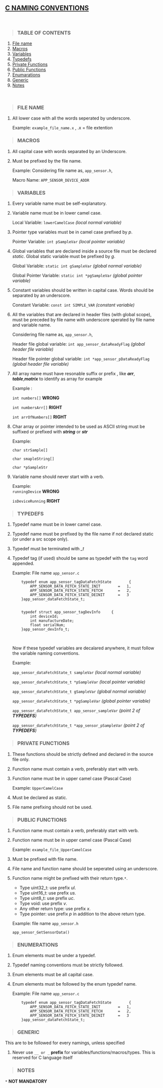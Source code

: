 ## <u>**C NAMING CONVENTIONS**</u>
&nbsp;
>   ### **TABLE OF CONTENTS**
 1. [File name](#file-name)
 2. [Macros](#macros)
 3. [Variables](#variables)
 4. [Typedefs](#typedefs)
 5. [Private Functions](#private-functions)
 6. [Public Functions](#public-functions)
 7. [Enumarations](#enumerations)
 8. [Generic](#generic)
 9. [Notes](#notes)

&nbsp;

>  ### **FILE NAME**

1.  All lower case with all the words seperated by underscore.

    Example:   `example_file_name.x` , .x = file extention

>  ### **MACROS**

1.  All capital case with words separated by an Underscore. 
2.  Must be prefixed by the file name.

    Example: Considering file name as, `app_sensor.h`,

    Macro Name: `APP_SENSOR_DEVICE_ADDR`

>  ### **VARIABLES**

1.  Every variable name must be self-explanatory.
2.	Variable name must be in lower camel case.

    Local Variable:   `lowerCamelCase`  *(local normal variable)*

3.  Pointer type variables must be in camel case prefixed by *p*.

    Pointer Variable:   `int pSampleVar`  *(local pointer variable)*

4.  Global variables that are declared inside a source file must be declared *static*.
    Global static variable must be prefixed by *g*.

    Global Variable:    `static int gSampleVar` *(global normal variable)*

    Global Pointer Variable:    `static int *pgSampleVar` *(global pointer variable)*

6.  Constant variables should be written in capital case.
    Words should be separated by an underscore.

    Constant Variable:  `const int SIMPLE_VAR`  *(constant variable)*

7.  All the variables that are declared in header files (with global scope),
    must be preceded by file name with underscore sperated by file name and variable name.

    Considering file name as, `app_sensor.h`,

    Header file global variable:    `int app_sensor_dataReadyFlag`  *(global header file variable)*

    Header file pointer global variable:    `int *app_sensor_pDataReadyFlag`  *(global header file variable)*
8.  All array name must have resonable suffix or prefix , like ***arr***, ***table***,***matrix*** to identify as array for example

    Example :
    
    `int numbers[]`      **WRONG**

    `int numbersArr[]`   **RIGHT**

    `int arrOfNumbers[]` **RIGHT**

9. Char array or pointer intended to be used as ASCII string must be suffixed or prefixed with ***string*** or ***str***

    Example:

    `char strSample[]`

    `char smapleString[]`

    `char *pSampleStr`

9.  Variable name should never start with a verb.

    Example:    
    `runningDevice`     **WRONG**

    `isDeviceRunning`   **RIGHT**  


>  ### **TYPEDEFS**

1.  Typedef name must be in lower camel case.
2.  Typedef name must be prefixed by the file name if not declared static (or under a src scope only).
3.  Typedef must be terminated with *_t*
4.  Typedef tag (if used) should be same as typedef with the `tag` word appended.

    Example: File name `app_sensor.c`

            typedef enum app_sensor_tagDataFetchState        {
                APP_SENSOR_DATA_FETCH_STATE_INIT        =   1,
                APP_SENSOR_DATA_FETCH_STATE_FETCH       =   2,
                APP_SENSOR_DATA_FETCH_STATE_DEINIT      =   3    
            }app_sensor_dataFetchState_t;   


            typedef struct app_sensor_tagDevInfo     {
                int deviceId;
                int manufactureDate;
                float serialNum;
            }app_sensor_devInfo_t;

    &nbsp;


    Now if these typedef variables are decalared anywhere, it must follow the variable naming conventions.

    Example:

    `app_sensor_dataFetchState_t sampleVar`                     *(local normal variable)*

    `app_sensor_dataFetchState_t *pSampleVar`                   *(local pointer variable)*

    `app_sensor_dataFetchState_t gSampleVar`                    *(global normal variable)*  

    `app_sensor_dataFetchState_t *pgSampleVar`                  *(global pointer variable)*

    `app_sensor_dataFetchState_t app_sensor_sampleVar`          *(point 2 of **TYPEDEFS**)*

    `app_sensor_dataFetchState_t *app_sensor_pSampleVar`        *(point 2 of **TYPEDEFS**)*

>  ### **PRIVATE FUNCTIONS**

1.  These functions should be strictly defined and declared in the source file only.
2.  Function name must contain a verb, preferably start with verb.
3.  Function name must be in upper camel case (Pascal Case)
    
    Example:    `UpperCamelCase`

4.  Must be declared as static.
5.  File name prefixing should not be used.    

>  ### **PUBLIC FUNCTIONS**

1.  Function name must contain a verb, preferably start with verb.
2.  Function name must be in upper camel case (Pascal Case)

    Example:    `example_file_UpperCamelCase`

3.  Must be prefixed with file name.
4.  File name and function name should be seperated using an underscore.
5.  Function name might be prefixed with their return type.`*`.  

    -   Type uint32_t: use prefix *ul*.
    -   Type uint16_t: use prefix *us*.
    -   Type uint8_t: use prefix *uc*.
    -   Type void: use prefix *v*.
    -   Any other return type: use prefix *x*.
    -   Type pointer: use prefix *p* in addition to the above return type.
  

    Example:    file name `app_sensor.h`

    `app_sensor_GetSensorData()`


>  ### **ENUMERATIONS**

1.  Enum elements must be under a typedef.
2.	Typedef naming conventions must be strictly followed.
3.	Enum elements must be all capital case. 
4.	Enum elements must be followed by the enum typedef name.

    Example: File name `app_sensor.c`

            typedef enum app_sensor_tagDataFetchState        {
                APP_SENSOR_DATA_FETCH_STATE_INIT        =   1,
                APP_SENSOR_DATA_FETCH_STATE_FETCH       =   2,
                APP_SENSOR_DATA_FETCH_STATE_DEINIT      =   3    
            }app_sensor_dataFetchState_t;   

>  ### **GENERIC**

This are to be followed for every namings, unless specified

1. Never use `__ or _` **prefix** for variables/functions/macros/types. This is reserved for C language itself 


>  ### **NOTES**

`*` **NOT MANDATORY**



